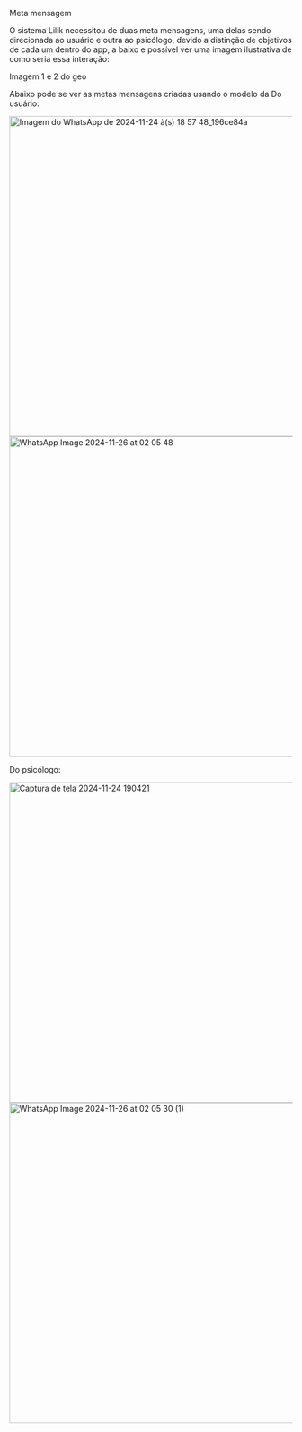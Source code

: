 Meta mensagem 

O sistema Lilik necessitou de duas meta mensagens, uma delas sendo direcionada ao usuário e outra ao psicólogo, devido a distinção de objetivos de cada um dentro do app, a baixo e possível ver uma imagem ilustrativa de como seria essa interação:

Imagem 1 e 2 do geo 

Abaixo pode se ver as metas mensagens criadas usando o modelo da
Do usuário:

<div>
    <a href="https://github.com/user-attachments/assets/17f38f61-bbb1-407d-823f-3982ba4f1cd2" target="_blank">
        <img src="https://github.com/user-attachments/assets/17f38f61-bbb1-407d-823f-3982ba4f1cd2" alt="Imagem do WhatsApp de 2024-11-24 à(s) 18 57 48_196ce84a" width="570">
    </a>
    <a href="https://github.com/user-attachments/assets/8f09650f-878c-43b1-accb-0511b72ea72b" target="_blank">
        <img src="https://github.com/user-attachments/assets/8f09650f-878c-43b1-accb-0511b72ea72b" alt="WhatsApp Image 2024-11-26 at 02 05 48" width="570">
    </a>
</div>


Do psicólogo:

<div>
    <img src="https://github.com/user-attachments/assets/395816f0-c518-4cea-bc34-23c64131239e" alt="Captura de tela 2024-11-24 190421" width="570"><br/>
    <img src="https://github.com/user-attachments/assets/0f59ea67-f6b3-490a-941e-3139dd9de752" alt="WhatsApp Image 2024-11-26 at 02 05 30 (1)" width="570">
</div>

